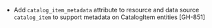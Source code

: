 * Add `catalog_item_metadata` attribute to resource and data source `catalog_item` to support metadata on CatalogItem entities [GH-851]
